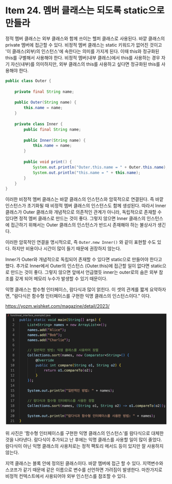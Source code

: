 # Item 24. 멤버 클래스는 되도록 static으로 만들라

정적 멤버 클래스는 외부 클래스와 함께 쓰이는 헬퍼 클래스로 사용된다. 바깥 클래스의 private 멤버에 접근할 수 있다. 비정적 멤버 클래스는 static 키워드가 없어진 것이고 '이 클래스(외부)의 인스턴스'에 속한다는 의미를 가지게 된다. 이때 this와 정규화된 this를 구별해서 사용해야 한다. 비정적 멤버(내부 클래스)에서 this를 사용하는 경우 자기 자신(내부)를 의미하지만, 외부 클래스의 this를 사용하고 싶다면 정규화된 this를 사용해야 한다. 

```java
public class Outer {

    private final String name;

    public Outer(String name) {
        this.name = name;
    }

    private class Inner {
        public final String name;

        public Inner(String name) {
            this.name = name;
        }

        public void print() {
            System.out.println("Outer.this.name = " + Outer.this.name);
            System.out.println("this.name = " + this.name);
        }
    }
}
```

이러한 비정적 멤버 클래스는 바깥 클래스의 인스턴스와 암묵적으로 연결된다. 즉 바깥 인스턴스가 초기화될 때 비정적 멤버 클래스의 인스턴스도 함께 생성된다. 따라서 Inner 클래스가 Outer 클래스와 개념적으로 의존적인 관계가 아니라, 독립적으로 존재할 수 있다면 정적 멤버 클래스로 만드는 것이 좋다. 그렇지 않으면 Inner 클래스의 인스턴스에 접근하기 위해서는 Outer 클래스의 인스턴스가 반드시 존재해야 하는 불상사가 생긴다. 

이러한 암묵적인 연결을 명시적으로, 즉 `Outer.new Inner()` 와 같이 표현할 수도 있다. 하지만 비용이나 시간이 많이 들기 때문에 권장하지 않는다.

Inner가 Outer와 개념적으로 독립되어 존재할 수 있다면 static으로 만들어야 한다고 했다. 추가로 Inner에서 Outer의 인스턴스 (Outer.this)에 접근할 일이 없다면 static으로 만드는 것이 좋다. 그렇지 않으면 앞에서 언급했듯 inner는 outer로의 숨은 외부 참조를 갖게 되어 메모리 누수가 발생할 수 있기 때문이다.

익명 클래스는 함수형 인터페이스, 람다식과 많이 얽힌다. 이 셋의 관계를 짧게 요약하자면, "람다식은 함수형 인터페이스를 구현한 익명 클래스의 인스턴스이다." 이다. 

https://yozm.wishket.com/magazine/detail/2023/

![Alt text](image.png)

위 사진은 '함수형 인터페이스를 구현한 익명 클래스의 인스턴스'를 람다식으로 대체한 것을 나타낸다. 람다식이 추가되고 난 후에는 익명 클래스를 사용할 일이 많이 줄었다. 람다식이 아닌 익명 클래스의 사용처로는 정적 팩토리 메서드 등이 있지만 잘 사용하지 않는다.

지역 클래스는 블록 안에 정의된 클래스이다. 바깥 멤버에 접근 할 수 있다. 지역변수와 스코프가 같기 때문에 같은 이름으로 변수를 선언하면 가려짐이 발생한다. 마찬가지로 비정적 컨텍스트에서 사용되어야 외부 인스턴스를 참조할 수 있다.

